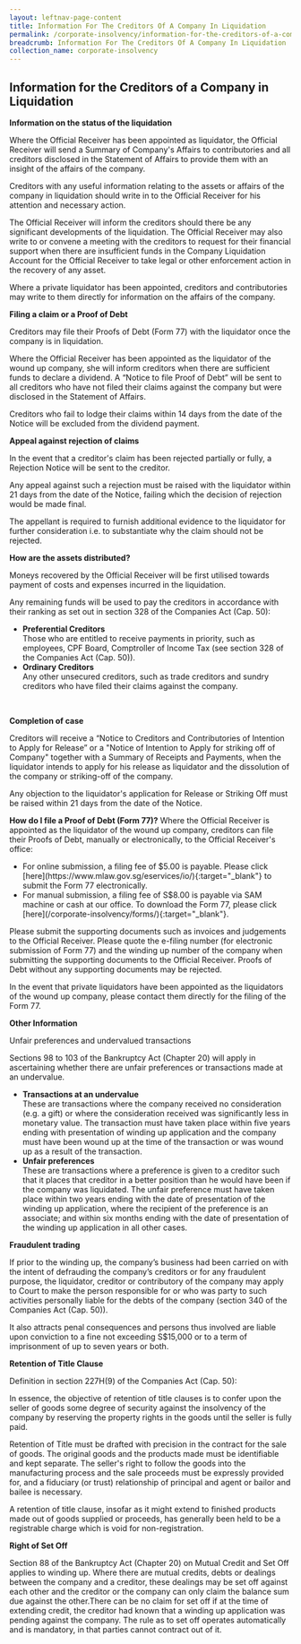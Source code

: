 ```yaml
---
layout: leftnav-page-content
title: Information For The Creditors Of A Company In Liquidation
permalink: /corporate-insolvency/information-for-the-creditors-of-a-company-in-liquidation/
breadcrumb: Information For The Creditors Of A Company In Liquidation
collection_name: corporate-insolvency
---
```


Information for the Creditors of a Company in Liquidation
---

**Information on the status of the liquidation**
 
Where the Official Receiver has been appointed as liquidator, the Official Receiver will send a Summary of Company's Affairs to contributories and all creditors disclosed in the Statement of Affairs to provide them with an insight of the affairs of the company.

Creditors with any useful information relating to the assets or affairs of the company in liquidation should write in to the Official Receiver for his attention and necessary action.

The Official Receiver will inform the creditors should there be any significant developments of the liquidation. The Official Receiver may also write to or convene a meeting with the creditors to request for their financial support when there are insufficient funds in the Company Liquidation Account for the Official Receiver to take legal or other enforcement action in the recovery of any asset.

Where a private liquidator has been appointed, creditors and contributories may write to them directly for information on the affairs of the company.<br>

**Filing a claim or a Proof of Debt**

Creditors may file their Proofs of Debt (Form 77) with the liquidator once the company is in liquidation.   

Where the Official Receiver has been appointed as the liquidator of the wound up company, she will inform creditors when there are sufficient funds to declare a dividend. A “Notice to file Proof of Debt” will be sent to all creditors who have not filed their claims against the company but were disclosed in the Statement of Affairs. 

Creditors who fail to lodge their claims within 14 days from the date of the Notice will be excluded from the dividend payment.<br>

**Appeal against rejection of claims**

In the event that a creditor's claim has been rejected partially or fully, a Rejection Notice will be sent to the creditor. 

Any appeal against such a rejection must be raised with the liquidator within 21 days from the date of the Notice, failing which the decision of rejection would be made final. 

The appellant is required to furnish additional evidence to the liquidator for further consideration i.e. to substantiate why the claim should not be rejected.<br>

**How are the assets distributed?**

Moneys recovered by the Official Receiver will be first utilised towards payment of costs and expenses incurred in the liquidation.

Any remaining funds will be used to pay the creditors in accordance with their ranking as set out in section 328 of the Companies Act (Cap. 50):<br>

<ul>
  <li><b>Preferential Creditors</b><br>
    Those who are entitled to receive payments in priority, such as employees, CPF Board, Comptroller of Income Tax (see section 328 of the Companies Act (Cap. 50)).
  </li>
  <li><b>Ordinary Creditors </b><br>
    Any other unsecured creditors, such as trade creditors and sundry creditors who have filed their claims against the company.
  </li>
</ul><br>

**Completion of case**

Creditors will receive a “Notice to Creditors and Contributories of Intention to Apply for Release” or a "Notice of Intention to Apply for striking off of Company" together with a Summary of Receipts and Payments, when the liquidator intends to apply for his release as liquidator and the dissolution of the company or striking-off of the company.

Any objection to the liquidator's application for Release or Striking Off must be raised within 21 days from the date of the Notice.<br>

**How do I file a Proof of Debt (Form 77)?**
Where the Official Receiver is appointed as the liquidator of the wound up company, creditors can file their Proofs of Debt, manually or electronically, to the Official Receiver's office:<br>
<ul>
  <li>For online submission, a filing fee of $5.00 is payable. Please click [here](https://www.mlaw.gov.sg/eservices/io/){:target="_blank"} to submit the Form 77 electronically. </li>
  <li>For manual submission, a filing fee of S$8.00 is payable via SAM machine or cash at our office. To download the Form 77, please click [here](/corporate-insolvency/forms/){:target="_blank"}.</li>
</ul>

Please submit the supporting documents such as invoices and judgements to the Official Receiver. Please quote the e-filing number (for electronic submission of Form 77) and the winding up number of the company when submitting the supporting documents to the Official Receiver. Proofs of Debt without any supporting documents may be rejected.

In the event that private liquidators have been appointed as the liquidators of the wound up company, please contact them directly for the filing of the Form 77.<br>

**Other Information**

Unfair preferences and undervalued transactions 

Sections 98 to 103 of the Bankruptcy Act (Chapter 20) will apply in ascertaining whether there are unfair preferences or transactions made at an undervalue.<br>
<ul>
  <li>
    <b>Transactions at an undervalue</b><br>
  These are transactions where the company received no consideration (e.g. a gift) or where the consideration received was significantly less in monetary value. The transaction must have taken place within five years ending with presentation of winding up application and the company must have been wound up at the time of the transaction or was wound up as a result of the transaction.
  </li>
  <li>
    <b>Unfair preferences</b><br>
  These are transactions where a preference is given to a creditor such that it places that creditor in a better position than he would have been if the company was liquidated. The unfair preference must have taken place within two years ending with the date of presentation of the winding up application, where the recipient of the preference is an associate; and within six months ending with the date of presentation of the winding up application in all other cases.</li>
</ul>

**Fraudulent trading**

If prior to the winding up, the company’s business had been carried on with the intent of defrauding the company’s creditors or for any fraudulent purpose, the liquidator, creditor or contributory of the company may apply to Court to make the person responsible for or who was party to such activities personally liable for the debts of the company (section 340 of the Companies Act (Cap. 50)).

It also attracts penal consequences and persons thus involved are liable upon conviction to a fine not exceeding S$15,000 or to a term of imprisonment of up to seven years or both.<br>

**Retention of Title Clause**

Definition in section 227H(9) of the Companies Act (Cap. 50):

In essence, the objective of retention of title clauses is to confer upon the seller of goods some degree of security against the insolvency of the company by reserving the property rights in the goods until the seller is fully paid.

Retention of Title must be drafted with precision in the contract for the sale of goods. The original goods and the products made must be identifiable and kept separate. The seller's right to follow the goods into the manufacturing process and the sale proceeds must be expressly provided for, and a fiduciary (or trust) relationship of principal and agent or bailor and bailee is necessary.

A retention of title clause, insofar as it might extend to finished products made out of goods supplied or proceeds, has generally been held to be a registrable charge which is void for non-registration.<br>

**Right of Set Off**

Section 88 of the Bankruptcy Act (Chapter 20) on Mutual Credit and Set Off applies to winding up. Where there are mutual credits, debts or dealings between the company and a creditor, these dealings may be set off against each other and the creditor or the company can only claim the balance sum due against the other.There can be no claim for set off if at the time of extending credit, the creditor had known that a winding up application was pending against the company. The rule as to set off operates automatically and is mandatory, in that parties cannot contract out of it.
